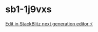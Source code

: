 # sb1-1j9vxs

[Edit in StackBlitz next generation editor ⚡️](https://stackblitz.com/~/github.com/EnderJerip/sb1-1j9vxs)